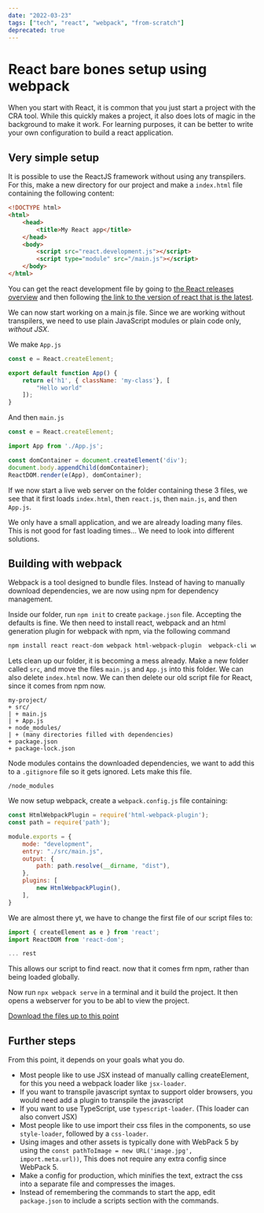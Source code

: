 ```yaml
---
date: "2022-03-23"
tags: ["tech", "react", "webpack", "from-scratch"]
deprecated: true
---
```

# React bare bones setup using webpack

When you start with React, it is common that you just start a project with the
CRA tool. While this quickly makes a project, it also does lots of magic in the
background to make it work. For learning purposes, it can be better to write
your own configuration to build a react application.

## Very simple setup

It is possible to use the ReactJS framework without using any transpilers. For
this, make a new directory for our project and make a `index.html` file
containing the following content:

```html
<!DOCTYPE html>
<html>
    <head>
        <title>My React app</title>
    </head>
    <body>
        <script src="react.development.js"></script>
        <script type="module" src="/main.js"></script>
    </body>
</html>
```

You can get the react development file by going to
[the React releases overview](https://github.com/facebook/react/releases) and
then following [the link to the version of react that is the latest](https://unpkg.com/react@17.0.2/umd).

We can now start working on a main.js file. Since we are working without
transpilers, we need to use plain JavaScript modules or plain code only,
*without JSX*.

We make `App.js`

```javascript
const e = React.createElement;

export default function App() {
    return e('h1', { className: 'my-class'}, [
        "Hello world"
    ]);
}
```

And then `main.js`

```javascript
const e = React.createElement;

import App from './App.js';

const domContainer = document.createElement('div');
document.body.appendChild(domContainer);
ReactDOM.render(e(App), domContainer);
```

If we now start a live web server on the folder containing these 3 files, we see
that it first loads `index.html`, then `react.js`, then `main.js`, and then `App.js`.

We only have a small application, and we are already loading many files. This is
not good for fast loading times... We need to look into different solutions.

## Building with webpack

Webpack is a tool designed to bundle files. Instead of having to manually
download dependencies, we are now using npm for dependency management.

Inside our folder, run `npm init` to create `package.json` file. Accepting the
defaults is fine. We then need to install react, webpack and an html generation
plugin for webpack with npm, via the following command

```sh
npm install react react-dom webpack html-webpack-plugin  webpack-cli webpack-dev-server`.
```

Lets clean up our folder, it is becoming a mess already. Make a new folder
called `src`, and move the files `main.js` and `App.js` into this
folder. We can also delete `index.html` now. We can then delete our old script
file for React, since it comes from npm now.

```ls
my-project/
+ src/
| + main.js
| + App.js
+ node_modules/
| + (many directories filled with dependencies)
+ package.json
+ package-lock.json
```

Node modules contains the downloaded dependencies, we want to add this to a
`.gitignore` file so it gets ignored. Lets make this file.

```gitignore
/node_modules
```

We now setup webpack, create a `webpack.config.js` file containing:

```javascript
const HtmlWebpackPlugin = require('html-webpack-plugin');
const path = require('path');

module.exports = {
    mode: "development",
    entry: "./src/main.js",
    output: {
        path: path.resolve(__dirname, "dist"),
    },
    plugins: [
        new HtmlWebpackPlugin(),
    ],
}
```

We are almost there yt, we have to change the first file of our script files to:

```javascript
import { createElement as e } from 'react';
import ReactDOM from 'react-dom';

... rest
```

This allows our script to find react. now that it comes frm npm, rather than
being loaded globally.

Now run `npx webpack serve` in a terminal and it build the project. It then
opens a webserver for you to be abl to view the project.

[Download the files up to this point](./react-bare-bones.zip)

## Further steps

From this point, it depends on your goals what you do.

* Most people like to use JSX instead of manually calling createElement, for this
  you need a webpack loader like `jsx-loader`.
* If you want to transpile javascript syntax to support older browsers, you would need add a plugin to transpile the javascript
* If you want to use TypeScript, use `typescript-loader`. (This loader can also
  convert JSX)
* Most people like to use import their css files in the components, so use
  `style-loader`, followed by a `css-loader`.
* Using images and other assets is typically done with WebPack 5 by using the
  `const pathToImage = new URL('image.jpg', import.meta.url))`, This does not
  require any extra config since WebPack 5.
* Make a config for production, which minifies the text, extract the css into
  a separate file and compresses the images.
* Instead of remembering the commands to start the app, edit `package.json` to
 include a scripts section with the commands.
